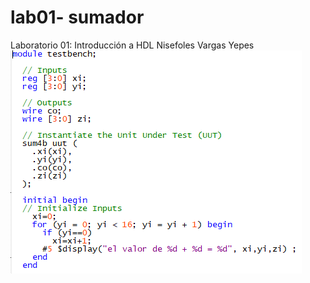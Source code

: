 # lab01- sumador 
Laboratorio 01: Introducción a HDL
Nisefoles Vargas Yepes
![conex](https://github.com/unal-edigital1-lab/lab00-NisefolesVargas/blob/master/testbench.PNG)


